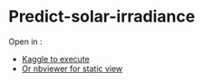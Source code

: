 # Predict-solar-irradiance

Open in :
* [Kaggle to execute](https://www.kaggle.com/code/adri1g/predict-solar-irradiance)
* [Or nbviewer for static view](https://nbviewer.org/github/adrien-gauche/Predict-solar-irradiance/blob/main/Predict-solar-irradiance.ipynb)